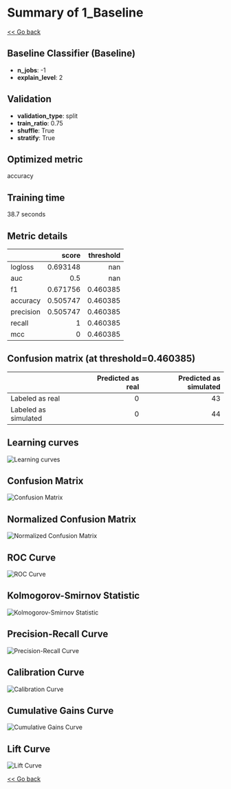 # Summary of 1_Baseline

[<< Go back](../README.md)


## Baseline Classifier (Baseline)
- **n_jobs**: -1
- **explain_level**: 2

## Validation
 - **validation_type**: split
 - **train_ratio**: 0.75
 - **shuffle**: True
 - **stratify**: True

## Optimized metric
accuracy

## Training time

38.7 seconds

## Metric details
|           |    score |   threshold |
|:----------|---------:|------------:|
| logloss   | 0.693148 |  nan        |
| auc       | 0.5      |  nan        |
| f1        | 0.671756 |    0.460385 |
| accuracy  | 0.505747 |    0.460385 |
| precision | 0.505747 |    0.460385 |
| recall    | 1        |    0.460385 |
| mcc       | 0        |    0.460385 |


## Confusion matrix (at threshold=0.460385)
|                      |   Predicted as real |   Predicted as simulated |
|:---------------------|--------------------:|-------------------------:|
| Labeled as real      |                   0 |                       43 |
| Labeled as simulated |                   0 |                       44 |

## Learning curves
![Learning curves](learning_curves.png)
## Confusion Matrix

![Confusion Matrix](confusion_matrix.png)


## Normalized Confusion Matrix

![Normalized Confusion Matrix](confusion_matrix_normalized.png)


## ROC Curve

![ROC Curve](roc_curve.png)


## Kolmogorov-Smirnov Statistic

![Kolmogorov-Smirnov Statistic](ks_statistic.png)


## Precision-Recall Curve

![Precision-Recall Curve](precision_recall_curve.png)


## Calibration Curve

![Calibration Curve](calibration_curve_curve.png)


## Cumulative Gains Curve

![Cumulative Gains Curve](cumulative_gains_curve.png)


## Lift Curve

![Lift Curve](lift_curve.png)



[<< Go back](../README.md)
